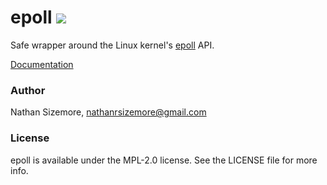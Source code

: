 # epoll [<img src="https://travis-ci.org/nathansizemore/epoll.svg?branch=master">][travis-badge]

Safe wrapper around the Linux kernel's [epoll][epoll-man-page] API.

[Documentation][docs]


### Author

Nathan Sizemore, nathanrsizemore@gmail.com

### License

epoll is available under the MPL-2.0 license. See the LICENSE file for more info.



[travis-badge]: https://travis-ci.org/nathansizemore/epoll
[docs]: https://docs.rs/epoll
[epoll-man-page]: http://man7.org/linux/man-pages/man7/epoll.7.html
